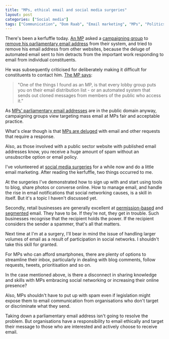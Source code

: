 ```yaml
---
title: "MPs, ethical email and social media surgeries"
layout: post
categories: ["Social media"]
tags: ["Communication", "Dom Raab", "Email marketing", "MPs", "Politics", "Social media surgeries"]
---
```


There's been a kerfuffle today. [An MP](http://domraab.blogspot.com) asked a [campaigning group](http://38degrees.org.uk/) to [remove his parliamentary email address](http://www.guardian.co.uk/technology/2010/aug/09/dominic-raab-conservatives-email-row) from their system, and tried to remove his email address from other websites, because the deluge of automated email sent to him detracts from the important work responding to email from individual constituents.

He was subsequently criticised for deliberately making it difficult for constituents to contact him. [The MP says](http://domraab.blogspot.com/2010/08/lobby-group-politics.html):

> "One of the things I found as an MP, is that every lobby group puts you on their email distribution list - or an automated system that sends out cloned messages from members of the public who access it."

As [MPs' parliamentary email addresses](http://www.parliament.uk/mps-lords-and-offices/mps/) are in the public domain anyway, campaigning groups view targeting mass email at MPs fair and acceptable practice.

What's clear though is that [MPs are deluged](http://www.jonbounds.co.uk/blog/922/where-consultation-and-campaigning-break/) with email and other requests that require a response.

Also, as those involved with a public sector website with published email addresses know, you receive a huge amount of spam without an unsubscribe option or email policy.

I've volunteered at [social media surgeries](http://www.socialmediasurgery.com/surgeries/central-birmingham) for a while now and do a little email marketing. After reading the kerfuffle, two things occurred to me.

At the surgeries I've demonstrated how to sign up with and start using tools to blog, share photos or converse online. How to manage email, and handle the rise in email notifications that social networking causes, is a skill in itself. But it's a topic I haven't discussed yet.

Secondly, retail businesses are generally excellent at [permission-based](http://en.wikipedia.org/wiki/Permission_marketing) and [segmented](http://en.wikipedia.org/wiki/Market_segment) email. They have to be. If they're not, they get in trouble. Such businesses recognise that the recipient holds the power. If the recipient considers the sender a spammer, that's all that matters.

Next time at I'm at a surgery, I'll bear in mind the issue of handling larger volumes of email as a result of participation in social networks. I shouldn't take this skill for granted.

For MPs who can afford smartphones, there are plenty of options to streamline their inbox, particularly in dealing with blog comments, follow requests, tweets, prioritisation and so on.

In the case mentioned above, is there a disconnect in sharing knowledge and skills with MPs embracing social networking or increasing their online presence?

Also, MPs shouldn't have to put up with spam even if legislation might expose them to email communication from organisations who don't target or discriminate what they send.

Taking down a parliamentary email address isn't going to resolve the problem. But organisations have a responsibility to email ethically and target their message to those who are interested and actively choose to receive email.
